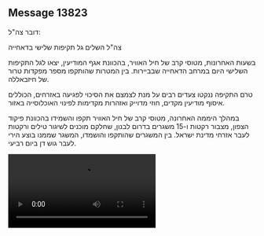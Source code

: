 ## Message 13823

דובר צה"ל:

צה"ל השלים גל תקיפות שלישי בדאחייה

בשעות האחרונות, מטוסי קרב של חיל האוויר, בהכוונת אגף המודיעין, יצאו לגל התקיפות השלישי היום במרחב הדאחייה שבביירות. בין המטרות שהותקפו מספר מפקדות טרור של חיזבאללה.

טרם התקיפה ננקטו צעדים רבים על מנת לצמצם את הסיכוי לפגיעה באזרחים, הכוללים איסוף מודיעין מקדים, חוזי מדוייק ואזהרות מקדימות לפינוי האוכלוסייה באזור.

במהלך היממה האחרונה, מטוסי קרב של חיל האוויר תקפו והשמידו בהכוונת פיקוד הצפון, מצבור רקטות ו-15 משגרים בדרום לבנון, שחלקם מוכנים לשיגור טילים ורקטות לעבר אזרחי מדינת ישראל. בין המשגרים שהותקפו והושמדו, המשגר שממנו בוצע הירי לעבר גוש דן ביום רביעי.

![Video](https://data.iron-swords.co.il/2024/November/15/13823/13823_media.mp4)
